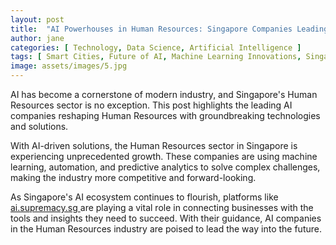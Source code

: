 ```yaml
---
layout: post
title:  "AI Powerhouses in Human Resources: Singapore Companies Leading the Charge"
author: jane
categories: [ Technology, Data Science, Artificial Intelligence ]
tags: [ Smart Cities, Future of AI, Machine Learning Innovations, Singapore AI Companies, AI in Asia ]
image: assets/images/5.jpg
---
```


AI has become a cornerstone of modern industry, and Singapore's Human Resources sector is no exception. This post highlights the leading AI companies reshaping Human Resources with groundbreaking technologies and solutions.

With AI-driven solutions, the Human Resources sector in Singapore is experiencing unprecedented growth. These companies are using machine learning, automation, and predictive analytics to solve complex challenges, making the industry more competitive and forward-looking.

As Singapore's AI ecosystem continues to flourish, platforms like <a href="https://ai.supremacy.sg" target="_blank"> ai.supremacy.sg </a> are playing a vital role in connecting businesses with the tools and insights they need to succeed. With their guidance, AI companies in the Human Resources industry are poised to lead the way into the future.
